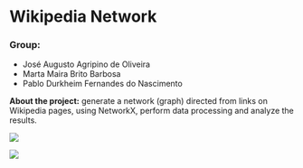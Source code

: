 # Wikipedia Network

### Group: 
- José Augusto Agripino de Oliveira
- Marta Maira Brito Barbosa
- Pablo Durkheim Fernandes do Nascimento

**About the project:** generate a network (graph) directed from links on Wikipedia pages, using NetworkX, perform data processing and analyze the results.

[![](https://img.shields.io/badge/Notebook-613e27)](https://github.com/mairabrito/data_structure_ii/blob/main/lessons/week_11_12/wikipedia.ipynb) 

[![](https://img.shields.io/badge/Vídeo_Explicativo_-loom-4b4157)](https://www.loom.com/share/054b3bc0b2d34cdba6724bd15bbc5ad8?sid=e89af33d-f088-43d7-b243-c88795e0a495)
